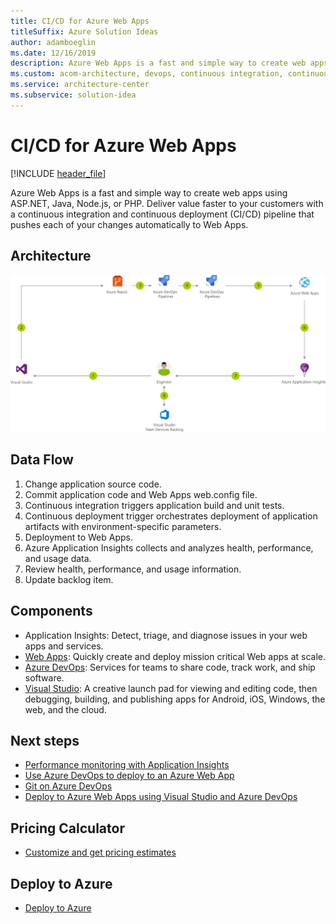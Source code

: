 ```yaml
---
title: CI/CD for Azure Web Apps
titleSuffix: Azure Solution Ideas
author: adamboeglin
ms.date: 12/16/2019
description: Azure Web Apps is a fast and simple way to create web apps using ASP.NET, Java, Node.js, or PHP. Deliver value faster to your customers with a continuous integration and continuous deployment (CI/CD) pipeline that pushes each of your changes automatically to Web Apps.
ms.custom: acom-architecture, devops, continuous integration, continuous delivery, CI/CD, continuous deployment, interactive-diagram, pricing-calculator, is-deployable, 'https://azure.microsoft.com/solutions/architecture/azure-devops-continuous-integration-and-continuous-deployment-for-azure-web-apps/'
ms.service: architecture-center
ms.subservice: solution-idea
---
```


# CI/CD for Azure Web Apps

[!INCLUDE [header_file](../header.md)]

Azure Web Apps is a fast and simple way to create web apps using ASP.NET, Java, Node.js, or PHP. Deliver value faster to your customers with a continuous integration and continuous deployment (CI/CD) pipeline that pushes each of your changes automatically to Web Apps.

## Architecture

![Architecture diagram](../media/azure-devops-continuous-integration-and-continuous-deployment-for-azure-web-apps.svg)

## Data Flow

1. Change application source code.
1. Commit application code and Web Apps web.config file.
1. Continuous integration triggers application build and unit tests.
1. Continuous deployment trigger orchestrates deployment of application artifacts with environment-specific parameters.
1. Deployment to Web Apps.
1. Azure Application Insights collects and analyzes health, performance, and usage data.
1. Review health, performance, and usage information.
1. Update backlog item.

## Components

* Application Insights: Detect, triage, and diagnose issues in your web apps and services.
* [Web Apps](https://azure.microsoft.com/services/app-service/web): Quickly create and deploy mission critical Web apps at scale.
* [Azure DevOps](https://azure.microsoft.com/services/devops): Services for teams to share code, track work, and ship software.
* [Visual Studio](https://www.visualstudio.com/vs/azure): A creative launch pad for viewing and editing code,  then debugging, building, and publishing apps for Android, iOS, Windows, the web, and the cloud.

## Next steps

* [Performance monitoring with Application Insights](https://docs.microsoft.com/azure/application-insights/app-insights-detect-triage-diagnose)
* [Use Azure DevOps to deploy to an Azure Web App](https://docs.microsoft.com/vsts/build-release/apps/cd/azure/aspnet-core-to-azure-webapp)
* [Git on Azure DevOps](https://docs.microsoft.com/vsts/git/gitquickstart?tabs=visual-studio)
* [Deploy to Azure Web Apps using Visual Studio and Azure DevOps](https://docs.microsoft.com/vsts/build-release/apps/cd/deploy-docker-webapp)

## Pricing Calculator

* [Customize and get pricing estimates](https://azure.com/e/b96a4a9dbf804edabc83d00b41ffb245)

## Deploy to Azure

* [Deploy to Azure](https://ms.portal.azure.com/#create/Microsoft.AzureProject)

